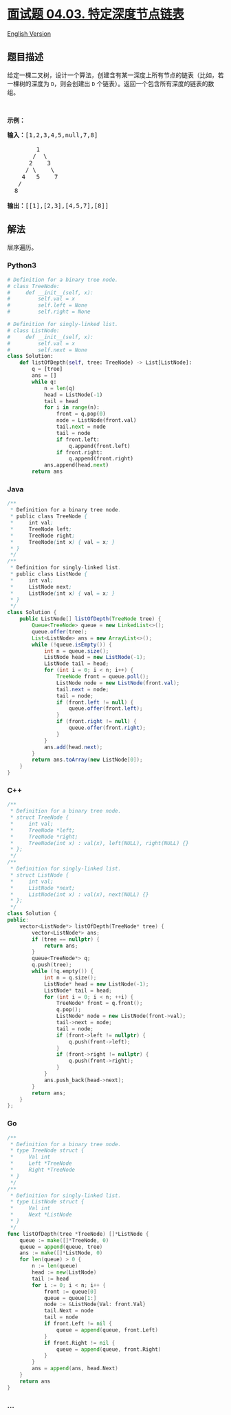# [面试题 04.03. 特定深度节点链表](https://leetcode-cn.com/problems/list-of-depth-lcci)

[English Version](/lcci/04.03.List%20of%20Depth/README_EN.md)

## 题目描述

<!-- 这里写题目描述 -->
<p>给定一棵二叉树，设计一个算法，创建含有某一深度上所有节点的链表（比如，若一棵树的深度为 <code>D</code>，则会创建出 <code>D</code> 个链表）。返回一个包含所有深度的链表的数组。</p>

<p>&nbsp;</p>

<p><strong>示例：</strong></p>

<pre><strong>输入：</strong>[1,2,3,4,5,null,7,8]

        1
       /  \
      2    3
     / \    \
    4   5    7
   /
  8

<strong>输出：</strong>[[1],[2,3],[4,5,7],[8]]
</pre>

## 解法

<!-- 这里可写通用的实现逻辑 -->

层序遍历。

<!-- tabs:start -->

### **Python3**

<!-- 这里可写当前语言的特殊实现逻辑 -->

```python
# Definition for a binary tree node.
# class TreeNode:
#     def __init__(self, x):
#         self.val = x
#         self.left = None
#         self.right = None

# Definition for singly-linked list.
# class ListNode:
#     def __init__(self, x):
#         self.val = x
#         self.next = None
class Solution:
    def listOfDepth(self, tree: TreeNode) -> List[ListNode]:
        q = [tree]
        ans = []
        while q:
            n = len(q)
            head = ListNode(-1)
            tail = head
            for i in range(n):
                front = q.pop(0)
                node = ListNode(front.val)
                tail.next = node
                tail = node
                if front.left:
                    q.append(front.left)
                if front.right:
                    q.append(front.right)
            ans.append(head.next)
        return ans
```

### **Java**

<!-- 这里可写当前语言的特殊实现逻辑 -->

```java
/**
 * Definition for a binary tree node.
 * public class TreeNode {
 *     int val;
 *     TreeNode left;
 *     TreeNode right;
 *     TreeNode(int x) { val = x; }
 * }
 */
/**
 * Definition for singly-linked list.
 * public class ListNode {
 *     int val;
 *     ListNode next;
 *     ListNode(int x) { val = x; }
 * }
 */
class Solution {
    public ListNode[] listOfDepth(TreeNode tree) {
        Queue<TreeNode> queue = new LinkedList<>();
        queue.offer(tree);
        List<ListNode> ans = new ArrayList<>();
        while (!queue.isEmpty()) {
            int n = queue.size();
            ListNode head = new ListNode(-1);
            ListNode tail = head;
            for (int i = 0; i < n; i++) {
                TreeNode front = queue.poll();
                ListNode node = new ListNode(front.val);
                tail.next = node;
                tail = node;
                if (front.left != null) {
                    queue.offer(front.left);
                }
                if (front.right != null) {
                    queue.offer(front.right);
                }
            }
            ans.add(head.next);
        }
        return ans.toArray(new ListNode[0]);
    }
}
```

### **C++**

```cpp
/**
 * Definition for a binary tree node.
 * struct TreeNode {
 *     int val;
 *     TreeNode *left;
 *     TreeNode *right;
 *     TreeNode(int x) : val(x), left(NULL), right(NULL) {}
 * };
 */
/**
 * Definition for singly-linked list.
 * struct ListNode {
 *     int val;
 *     ListNode *next;
 *     ListNode(int x) : val(x), next(NULL) {}
 * };
 */
class Solution {
public:
    vector<ListNode*> listOfDepth(TreeNode* tree) {
        vector<ListNode*> ans;
        if (tree == nullptr) {
            return ans;
        }
        queue<TreeNode*> q;
        q.push(tree);
        while (!q.empty()) {
            int n = q.size();
            ListNode* head = new ListNode(-1);
            ListNode* tail = head;
            for (int i = 0; i < n; ++i) {
                TreeNode* front = q.front();
                q.pop();
                ListNode* node = new ListNode(front->val);
                tail->next = node;
                tail = node;
                if (front->left != nullptr) {
                    q.push(front->left);
                }
                if (front->right != nullptr) {
                    q.push(front->right);
                }
            }
            ans.push_back(head->next);
        }
        return ans;
    }
};
```

### **Go**

```go
/**
 * Definition for a binary tree node.
 * type TreeNode struct {
 *     Val int
 *     Left *TreeNode
 *     Right *TreeNode
 * }
 */
/**
 * Definition for singly-linked list.
 * type ListNode struct {
 *     Val int
 *     Next *ListNode
 * }
 */
func listOfDepth(tree *TreeNode) []*ListNode {
	queue := make([]*TreeNode, 0)
	queue = append(queue, tree)
	ans := make([]*ListNode, 0)
	for len(queue) > 0 {
		n := len(queue)
		head := new(ListNode)
		tail := head
		for i := 0; i < n; i++ {
			front := queue[0]
			queue = queue[1:]
			node := &ListNode{Val: front.Val}
			tail.Next = node
			tail = node
			if front.Left != nil {
				queue = append(queue, front.Left)
			}
			if front.Right != nil {
				queue = append(queue, front.Right)
			}
		}
		ans = append(ans, head.Next)
	}
	return ans
}
```

### **...**

```

```

<!-- tabs:end -->
